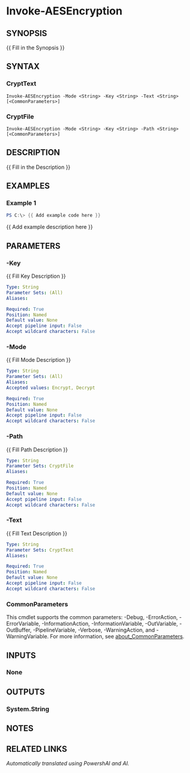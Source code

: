 ﻿---
external help file: powershai-help.xml
Module Name: powershai
online version:
schema: 2.0.0
---

# Invoke-AESEncryption

## SYNOPSIS
{{ Fill in the Synopsis }}

## SYNTAX

### CryptText
```
Invoke-AESEncryption -Mode <String> -Key <String> -Text <String> [<CommonParameters>]
```

### CryptFile
```
Invoke-AESEncryption -Mode <String> -Key <String> -Path <String> [<CommonParameters>]
```

## DESCRIPTION
{{ Fill in the Description }}

## EXAMPLES

### Example 1
```powershell
PS C:\> {{ Add example code here }}
```

{{ Add example description here }}

## PARAMETERS

### -Key
{{ Fill Key Description }}

```yaml
Type: String
Parameter Sets: (All)
Aliases:

Required: True
Position: Named
Default value: None
Accept pipeline input: False
Accept wildcard characters: False
```

### -Mode
{{ Fill Mode Description }}

```yaml
Type: String
Parameter Sets: (All)
Aliases:
Accepted values: Encrypt, Decrypt

Required: True
Position: Named
Default value: None
Accept pipeline input: False
Accept wildcard characters: False
```

### -Path
{{ Fill Path Description }}

```yaml
Type: String
Parameter Sets: CryptFile
Aliases:

Required: True
Position: Named
Default value: None
Accept pipeline input: False
Accept wildcard characters: False
```

### -Text
{{ Fill Text Description }}

```yaml
Type: String
Parameter Sets: CryptText
Aliases:

Required: True
Position: Named
Default value: None
Accept pipeline input: False
Accept wildcard characters: False
```

### CommonParameters
This cmdlet supports the common parameters: -Debug, -ErrorAction, -ErrorVariable, -InformationAction, -InformationVariable, -OutVariable, -OutBuffer, -PipelineVariable, -Verbose, -WarningAction, and -WarningVariable. For more information, see [about_CommonParameters](http://go.microsoft.com/fwlink/?LinkID=113216).

## INPUTS

### None

## OUTPUTS

### System.String

## NOTES

## RELATED LINKS



_Automatically translated using PowershAI and AI._
